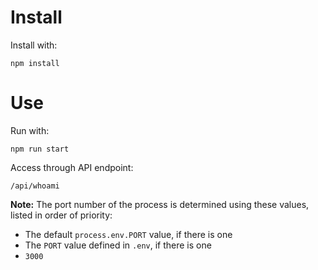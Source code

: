 # Install

Install with:

```node
npm install
```

# Use

Run with:

```node
npm run start
```

Access through API endpoint:

```
/api/whoami
```

**Note:** The port number of the process is determined using these values, listed in order of priority:
- The default `process.env.PORT` value, if there is one
- The `PORT` value defined in `.env`, if there is one
- `3000`